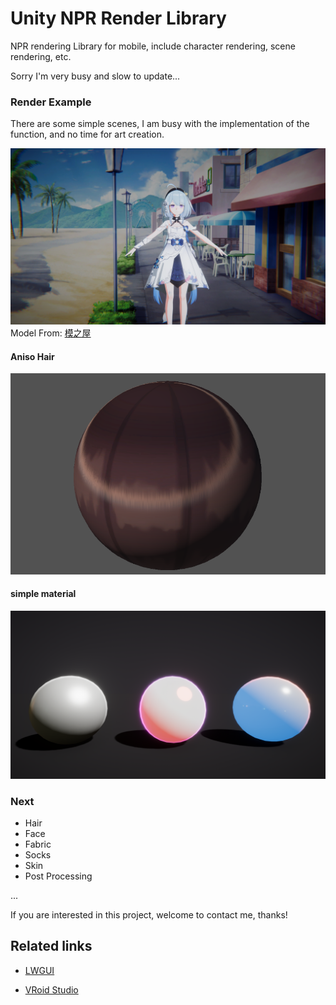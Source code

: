 # Unity NPR Render Library
NPR rendering Library for mobile, include character rendering, scene rendering, etc.

Sorry I'm very busy and slow to update...

### Render Example
There are some simple scenes, I am busy with the implementation of the function, and no time for art creation.

![](DocAssets/11-22.png)
Model From: [模之屋](https://www.aplaybox.com/details/model/S5d7KiigvyIb)

#### Aniso Hair
![](DocAssets/11-18-hair.png)

#### simple material
![](DocAssets/material-scene.png)


### Next

- Hair
- Face
- Fabric
- Socks
- Skin
- Post Processing

...

If you are interested in this project, welcome to contact me, thanks!

## Related links

- [LWGUI](https://github.com/JasonMa0012/LWGUI)

- [VRoid Studio](https://vroid.com/en)
